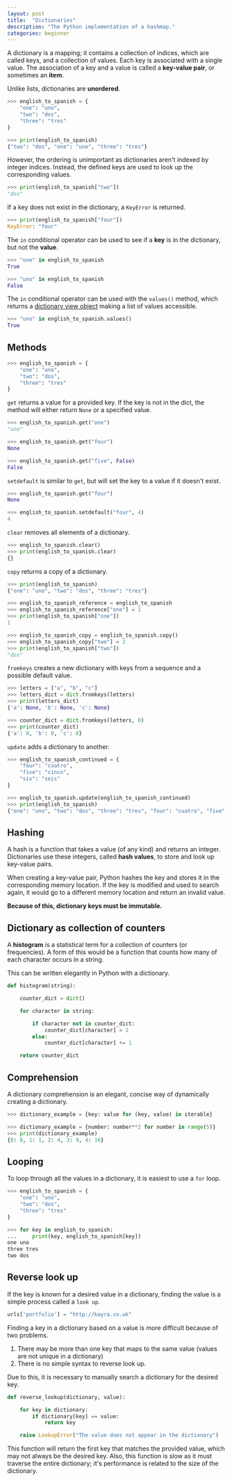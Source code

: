 ```yaml
---
layout: post
title:  "Dictionaries"
description: "The Python implementation of a hashmap."
categories: beginner
---
```


A dictionary is a mapping; it contains a collection of indices, which are called keys, and a collection of values. Each key is associated with a single value. The association of a key and a value is called a **key-value pair**, or sometimes an **item**.

Unlike lists, dictionaries are **unordered**.

```python
>>> english_to_spanish = {
	"one": "uno",
	"two": "dos",
	"three": "tres"
}

>>> print(english_to_spanish)
{"two": "dos", "one": "uno", "three": "tres"}
```

However, the ordering is unimportant as dictionaries aren't indexed by integer indices. Instead, the defined keys are used to look up the corresponding values.

```python
>>> print(english_to_spanish["two"])
"dos"
```

If a key does not exist in the dictionary, a `KeyError` is returned.

```python
>>> print(english_to_spanish["four"])
KeyError: "four"
```

The `in` conditional operator can be used to see if a **key** is in the dictionary, but not the **value**.

```python
>>> "one" in english_to_spanish
True

>>> "uno" in english_to_spanish
False
```

The `in` conditional operator can be used with the `values()` method, which returns a [dictionary view object](https://docs.python.org/3.0/library/stdtypes.html#dictionary-view-objects) making a list of values accessible.

```python
>>> "uno" in english_to_spanish.values()
True
```

## Methods

```python
>>> english_to_spanish = {
	"one": "uno",
	"two": "dos",
	"three": "tres"
}
```

`get` returns a value for a provided key. If the key is not in the dict, the method will either return `None` or a specified value.

```python
>>> english_to_spanish.get("one")
"uno"

>>> english_to_spanish.get("four")
None

>>> english_to_spanish.get("five", False)
False
```

`setdefault` is similar to `get`, but will set the key to a value if it doesn't exist.

```python
>>> english_to_spanish.get("four")
None

>>> english_to_spanish.setdefault("four", 4)
4
```

`clear` removes all elements of a dictionary.

```python
>>> english_to_spanish.clear()
>>> print(english_to_spanish.clear)
{}
```

`copy` returns a copy of a dictionary.

```python
>>> print(english_to_spanish)
{"one": "uno", "two": "dos", "three": "tres"}

>>> english_to_spanish_reference = english_to_spanish
>>> english_to_spanish_reference["one"] = 1
>>> print(english_to_spanish["one"])
1

>>> english_to_spanish_copy = english_to_spanish.copy()
>>> english_to_spanish_copy["two"] = 2
>>> print(english_to_spanish["two"])
"dos"
```

`fromkeys` creates a new dictionary with keys from a sequence and a possible default value.

```python
>>> letters = ["a", "b", "c"]
>>> letters_dict = dict.fromkeys(letters)
>>> print(letters_dict)
{'a': None, 'b': None, 'c': None}

>>> counter_dict = dict.fromkeys(letters, 0)
>>> print(counter_dict)
{'a': 0, 'b': 0, 'c': 0}
```

`update` adds a dictionary to another.

```python
>>> english_to_spanish_continued = {
	"four": "cuatro",
	"five": "cinco",
	"six": "seis"
}

>>> english_to_spanish.update(english_to_spanish_continued)
>>> print(english_to_spanish)
{"one": "uno", "two": "dos", "three": "tres", "four": "cuatro", "five": "cinco", "six": "seis"}
```

## Hashing

A hash is a function that takes a value (of any kind) and returns an integer. Dictionaries use these integers, called **hash values**, to store and look up key-value pairs.

When creating a key-value pair, Python hashes the key and stores it in the corresponding memory location. If the key is modified and used to search again, it would go to a different memory location and return an invalid value.

**Because of this, dictionary keys must be immutable.**

## Dictionary as collection of counters

A **histogram** is a statistical term for a collection of counters (or frequencies). A form of this would be a function that counts how many of each character occurs in a string.

This can be written elegantly in Python with a dictionary.

``` python
def histogram(string):

	counter_dict = dict()

	for character in string:

		if character not in counter_dict:
			counter_dict[character] = 1
		else:
			counter_dict[character] += 1

	return counter_dict
```

## Comprehension

A dictionary comprehension is an elegant, concise way of dynamically creating a dictionary.

``` python
>>> dictionary_example = {key: value for (key, value) in iterable}

>>> dictionary_example = {number: number**2 for number in range(5)}
>>> print(dictionary_example)
{0: 0, 1: 1, 2: 4, 3: 9, 4: 16}
```

## Looping

To loop through all the values in a dictionary, it is easiest to use a `for` loop.

``` python
>>> english_to_spanish = {
	"one": "uno",
	"two": "dos",
	"three": "tres"
}

>>> for key in english_to_spanish:
... 	print(key, english_to_spanish[key])
one uno
three tres
two dos
```

## Reverse look up

If the key is known for a desired value in a dictionary, finding the value is a simple process called a `look up`.

``` python
urls['portfolio'] = "http://kayra.co.uk"
```

Finding a key in a dictionary based on a value is more difficult because of two problems.

1. There may be more than one key that maps to the same value (values are not unique in a dictionary)
2. There is no simple syntax to reverse look up.

Due to this, it is necessary to manually search a dictionary for the desired key.

``` python
def reverse_lookup(dictionary, value):

	for key in dictionary:
		if dictionary[key] == value:
			return key

	raise LookupError("The value does not appear in the dictionary")
```

This function will return the first key that matches the provided value, which may not always be the desired key. Also, this function is slow as it must traverse the entire dictionary; it's performance is related to the size of the dictionary.
